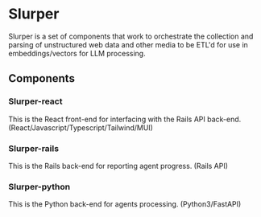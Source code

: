 # Slurper

Slurper is a set of components that work to orchestrate the collection and parsing of unstructured web data and other media to be ETL'd for use in embeddings/vectors for LLM processing.

## Components

### Slurper-react
  This is the React front-end for interfacing with the Rails API back-end. (React/Javascript/Typescript/Tailwind/MUI)

### Slurper-rails
  This is the Rails back-end for reporting agent progress. (Rails API)

### Slurper-python
  This is the Python back-end for agents processing. (Python3/FastAPI)
